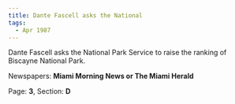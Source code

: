 ```yaml
---  
title: Dante Fascell asks the National  
tags:  
  - Apr 1987  
---  
```

  
Dante Fascell asks the National Park Service to raise the ranking of Biscayne National Park.  
  
Newspapers: **Miami Morning News or The Miami Herald**  
  
Page: **3**, Section: **D** 

